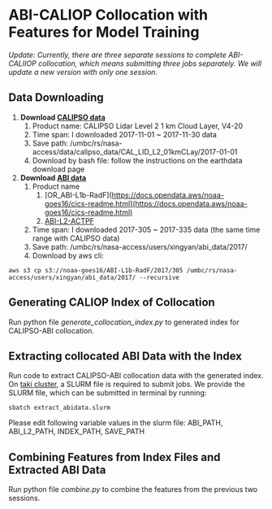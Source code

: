 # ABI-CALIOP Collocation with Features for Model Training

*Update: Currently, there are three separate sessions to complete ABI-CALIIOP collocation, which means submitting three jobs separately. We will update a new version with only one session.*

## Data Downloading

1. **Download [CALIPSO data](https://search.earthdata.nasa.gov/search/granules?p=C1556717898-LARC_ASDC&pg[0][v]=f&pg[0][gsk]=-start_date&q=cal_lid_l2_01kmclay&tl=1707754578.127!3!!&lat=-0.0703125&long=-0.0703125)**
   1. Product name: CALIPSO Lidar Level 2 1 km Cloud Layer, V4-20
   2. Time span: I downloaded 2017-11-01 ~ 2017-11-30 data
   3. Save path: /umbc/rs/nasa-access/data/calipso_data/CAL_LID_L2_01kmCLay/2017-01-01
   4. Download by bash file: follow the instructions on the earthdata download page
2. **Download [ABI data](https://www.goes-r.gov/spacesegment/abi.html)**
   1. Product name
      1. [OR_ABI-L1b-RadF](https://docs.opendata.aws/noaa-goes16/cics-readme.html](https://docs.opendata.aws/noaa-goes16/cics-readme.html)
      2. [ABI-L2-ACTPF](https://www.ncei.noaa.gov/access/metadata/landing-page/bin/iso?id=gov.noaa.ncdc:C01504)
   2. Time span: I downloaded 2017-305 ~ 2017-335 data (the same time range with CALIPSO data)
   3. Save path: /umbc/rs/nasa-access/users/xingyan/abi_data/2017/
   4. Download by aws cli: 

`aws s3 cp s3://noaa-goes16/ABI-L1b-RadF/2017/305 /umbc/rs/nasa-access/users/xingyan/abi_data/2017/ --recursive`

## Generating CALIOP Index of Collocation

Run python file *generate_collocation_index.py* to generated index for CALIPSO-ABI collocation. 

## Extracting collocated ABI Data with the Index

Run code to extract CALIPSO-ABI collocation data with the generated index. On [taki cluster](https://hpcf.umbc.edu/system-description-taki/), a SLURM file is required to submit jobs. We provide the SLURM file, which can be submitted in terminal by running:

`sbatch extract_abidata.slurm`

Please edit following variable values in the slurm file: ABI_PATH, ABI_L2_PATH, INDEX_PATH, SAVE_PATH

## Combining Features from Index Files and Extracted ABI Data

Run python file *combine.py* to combine the features from the previous two sessions.
